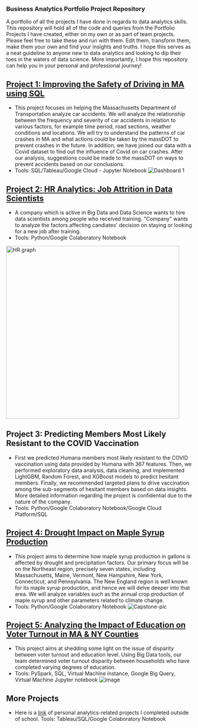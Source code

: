 ### Business Analytics Portfolio Project Repository

A portfolio of all the projects I have done in regards to data analytics skills.
This repository will hold all of the code and queries from the Portfolio Projects I have created, either on my own or as part of team projects.
Please feel free to take these and run with them. Edit them, transform them, make them your own and find your insights and truths.
I hope this serves as a neat guideline to anyone new to data analytics and looking to dip their toes in the waters of data science.
More importantly, I hope this repository can help you in your personal and professional journey!

## [Project 1: Improving the Safety of Driving in MA using SQL](https://github.com/jrlemarr/BA775_Project/blob/main/Team%20Assignment-Team-6.ipynb)
- This project focuses on helping the Massachusetts Department of Transportation analyze car accidents. We will analyze the relationship between the frequency and severity of car accidents in relation to various factors, for example time period, road sections, weather conditions and locations. We will try to understand the patterns of car crashes in MA and what actions could be taken by the massDOT to prevent crashes in the future. In addition, we have joined our data with a Covid dataset to find out the influence of Covid on car crashes. After our analysis, suggestions could be made to the massDOT on ways to prevent accidents based on our conclusions.
- Tools: SQL/Tableau/Google Cloud - Jupyter Notebook
![Dashboard 1](https://user-images.githubusercontent.com/86937302/180016841-a86ab694-2b65-47c5-8d8d-fbb532dbb5c6.png)

## [Project 2: HR Analytics: Job Attrition in Data Scientists](https://github.com/jrlemarr/BA780_Project/blob/main/BA780%20Deliverable%20Finalization.pdf)
- A company which is active in Big Data and Data Science wants to hire data scientists among people who received training. "Company" wants to analyze the factors affecting candiates' decision on staying or looking for a new job after training.
- Tools: Python/Google Colaboratory Notebook
<img width="468" alt="HR graph" src="https://user-images.githubusercontent.com/86937302/180020393-a4f08645-3ff4-4534-b301-343d361b519e.png">

## Project 3: Predicting Members Most Likely Resistant to the COVID Vaccination
- First we predicted Humana members most likely resistant to the COVID vaccination using data provided by Humana with 367 features. Then, we performed exploratory data analysis, data cleaning, and implemented LightGBM, Random Forest, and XGBoost models to predict hesitant members. Finally, we recommended targeted plans to drive vaccination among the sub-segments of hesitant members based on data insights. More detailed information regarding the project is confidential due to the nature of the company.
- Tools: Python/Google Colaboratory Notebook/Google Cloud Platform/SQL

## [Project 4: Drought Impact on Maple Syrup Production](https://github.com/jrlemarr/Capstone_Project/blob/main/Team%20B4%20-%20Final%20Report.pdf)
- This project aims to determine how maple syrup production in gallons is affected by drought and precipitation factors. Our primary focus will be on the Northeast region, precisely seven states, including Massachusetts, Maine, Vermont, New Hampshire, New York, Connecticut, and Pennsylvania. The New England region is well known for its maple syrup production, and hence we will delve deeper into that area. We will analyze variables such as the annual crop production of maple syrup and other parameters related to climate change.
- Tools: Python/Google Colaboratory Notebook
![Capstone-pic](https://user-images.githubusercontent.com/86937302/180023513-c8954744-7164-4c10-86d5-0fa0205de731.png)

## [Project 5: Analyzing the Impact of Education on Voter Turnout in MA & NY Counties](https://github.com/jrlemarr/IS843_Project/blob/main/Analyzing_impact_of_education_on_voter_turnout.pdf)
- This project aims at shedding some light on the issue of disparity between voter turnout and education level. Using Big Data tools, our team determined  voter turnout disparity between households who have completed varying degrees of education.
- Tools: PySpark, SQL, Virtual Machine instance, Google Big Query, Virtual Machine Jupyter notebook
 ![image](https://user-images.githubusercontent.com/86937302/180791330-cd433f77-f4be-4f9a-8ad3-1aadbeb58344.png)

## More Projects
- Here is a [link](https://github.com/jrlemarr/Personal_Projects) of personal analytics-related projects I completed outside of school.
Tools: Tableau/SQL/Google Colaboratory Notebook


